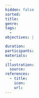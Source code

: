 ```yaml
---
hidden: false
sorted:
title:
genre:
tags:
  -
objectives: |

duration:
participants:
materials:
  -
illustration:
  source:
references:
  - title:
    icon:
    url:
---
```

